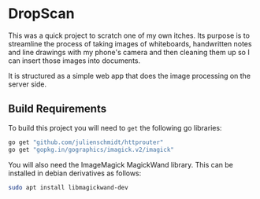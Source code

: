 # DropScan

This was a quick project to scratch one of my own itches. Its purpose is to streamline
the process of taking images of whiteboards, handwritten notes and line drawings
with my phone's camera and then cleaning them up so I can insert those images into documents.

It is structured as a simple web app that does the image processing on the
server side.

## Build Requirements
To build this project you will need to `get` the following go libraries:

```sh
go get "github.com/julienschmidt/httprouter"
go get "gopkg.in/gographics/imagick.v2/imagick"
```

You will also need the ImageMagick MagickWand library. This can be installed in debian
derivatives as follows:

``` sh
sudo apt install libmagickwand-dev
```


